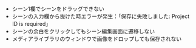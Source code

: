 - シーン1欄でシーンをドラッグできない
- シーンの入力欄から抜けた時エラーが発生：「保存に失敗しました: Project ID is required」
- シーンの余白をクリックしてもシーン編集画面に遷移しない
- メディアライブラリのウィンドウで画像をドロップしても保存されない
